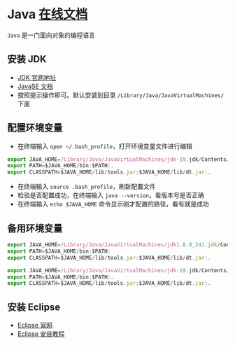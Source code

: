 # Java [在线文档](https://docs.oracle.com/javase/8/)
`Java` 是一门面向对象的编程语言

## 安装 JDK
- [JDK 官网地址](https://www.oracle.com/cn/java/technologies/downloads/)
- [JavaSE 文档](https://docs.oracle.com/en/java/javase/19/index.html)
- 按照提示操作即可。默认安装到目录 `/Library/Java/JavaVirtualMachines/` 下面

## 配置环境变量
- 在终端输入 `open ~/.bash_profile`，打开环境变量文件进行编辑

``` js
export JAVA_HOME=/Library/Java/JavaVirtualMachines/jdk-19.jdk/Contents/Home
export PATH=$JAVA_HOME/bin:$PATH:.
export CLASSPATH=$JAVA_HOME/lib/tools.jar:$JAVA_HOME/lib/dt.jar:.
```

- 在终端输入 `source .bash_profile`，刷新配置文件
- 检验是否配置成功，在终端输入 `java --version`，看版本号是否正确
- 在终端输入 `echo $JAVA_HOME` 命令显示刚才配置的路径，看有就是成功

## 备用环境变量
``` js
export JAVA_HOME=/Library/Java/JavaVirtualMachines/jdk1.8.0_241.jdk/Contents/Home
export PATH=$JAVA_HOME/bin:$PATH:
export CLASSPATH=$JAVA_HOME/lib/tools.jar:$JAVA_HOME/lib/dt.jar:.

export JAVA_HOME=/Library/Java/JavaVirtualMachines/jdk-19.jdk/Contents/Home
export PATH=$JAVA_HOME/bin:$PATH:.
export CLASSPATH=$JAVA_HOME/lib/tools.jar:$JAVA_HOME/lib/dt.jar:.
```

## 安装 Eclipse
- [Eclipse 官网](https://www.eclipse.org/downloads/)
- [Eclipse 安装教程](https://blog.csdn.net/weixin_57724816/article/details/116783035)